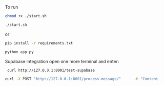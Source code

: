To run 

```bash
chmod +x ./start.sh
```

```bash
./start.sh
```

or 

```bash
pip install -r requirements.txt
```

```bash
python app.py
```

Supabase Integration
open one more terminal and enter:

```bash
 curl http://127.0.0.1:8001/test-supabase
 ```
 ```bash
 curl -X POST "http://127.0.0.1:8001/process-message/"      -H "Content-Type: application/json"      -d '{"session_id": "test-session-123", "content": "Hello, AI!"}''
 ```

